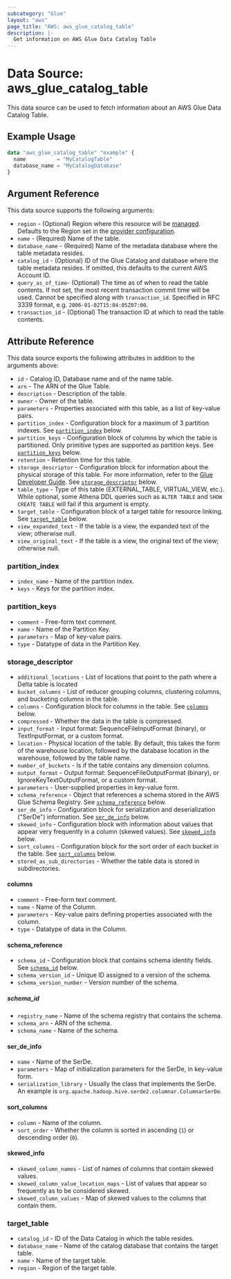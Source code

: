 ```yaml
---
subcategory: "Glue"
layout: "aws"
page_title: "AWS: aws_glue_catalog_table"
description: |-
  Get information on AWS Glue Data Catalog Table
---
```


# Data Source: aws_glue_catalog_table

This data source can be used to fetch information about an AWS Glue Data Catalog Table.

## Example Usage

```terraform
data "aws_glue_catalog_table" "example" {
  name          = "MyCatalogTable"
  database_name = "MyCatalogDatabase"
}
```

## Argument Reference

This data source supports the following arguments:

* `region` - (Optional) Region where this resource will be [managed](https://docs.aws.amazon.com/general/latest/gr/rande.html#regional-endpoints). Defaults to the Region set in the [provider configuration](https://registry.terraform.io/providers/hashicorp/aws/latest/docs#aws-configuration-reference).
* `name` - (Required) Name of the table.
* `database_name` - (Required) Name of the metadata database where the table metadata resides.
* `catalog_id` - (Optional) ID of the Glue Catalog and database where the table metadata resides. If omitted, this defaults to the current AWS Account ID.
* `query_as_of_time`- (Optional) The time as of when to read the table contents. If not set, the most recent transaction commit time will be used. Cannot be specified along with `transaction_id`. Specified in RFC 3339 format, e.g. `2006-01-02T15:04:05Z07:00`.
* `transaction_id` - (Optional) The transaction ID at which to read the table contents.

## Attribute Reference

This data source exports the following attributes in addition to the arguments above:

* `id` - Catalog ID, Database name and of the name table.
* `arn` - The ARN of the Glue Table.
* `description` - Description of the table.
* `owner` - Owner of the table.
* `parameters` - Properties associated with this table, as a list of key-value pairs.
* `partition_index` - Configuration block for a maximum of 3 partition indexes. See [`partition_index`](#partition_index) below.
* `partition_keys` - Configuration block of columns by which the table is partitioned. Only primitive types are supported as partition keys. See [`partition_keys`](#partition_keys) below.
* `retention` - Retention time for this table.
* `storage_descriptor` - Configuration block for information about the physical storage of this table. For more information, refer to the [Glue Developer Guide](https://docs.aws.amazon.com/glue/latest/dg/aws-glue-api-catalog-tables.html#aws-glue-api-catalog-tables-StorageDescriptor). See [`storage_descriptor`](#storage_descriptor) below.
* `table_type` - Type of this table (EXTERNAL_TABLE, VIRTUAL_VIEW, etc.). While optional, some Athena DDL queries such as `ALTER TABLE` and `SHOW CREATE TABLE` will fail if this argument is empty.
* `target_table` - Configuration block of a target table for resource linking. See [`target_table`](#target_table) below.
* `view_expanded_text` - If the table is a view, the expanded text of the view; otherwise null.
* `view_original_text` - If the table is a view, the original text of the view; otherwise null.

### partition_index

* `index_name` - Name of the partition index.
* `keys` - Keys for the partition index.

### partition_keys

* `comment` - Free-form text comment.
* `name` - Name of the Partition Key.
* `parameters` - Map of key-value pairs.
* `type` - Datatype of data in the Partition Key.

### storage_descriptor

* `additional_locations` - List of locations that point to the path where a Delta table is located
* `bucket_columns` - List of reducer grouping columns, clustering columns, and bucketing columns in the table.
* `columns` - Configuration block for columns in the table. See [`columns`](#columns) below.
* `compressed` - Whether the data in the table is compressed.
* `input_format` - Input format: SequenceFileInputFormat (binary), or TextInputFormat, or a custom format.
* `location` - Physical location of the table. By default, this takes the form of the warehouse location, followed by the database location in the warehouse, followed by the table name.
* `number_of_buckets` - Is if the table contains any dimension columns.
* `output_format` - Output format: SequenceFileOutputFormat (binary), or IgnoreKeyTextOutputFormat, or a custom format.
* `parameters` - User-supplied properties in key-value form.
* `schema_reference` - Object that references a schema stored in the AWS Glue Schema Registry. See [`schema_reference`](#schema_reference) below.
* `ser_de_info` - Configuration block for serialization and deserialization ("SerDe") information. See [`ser_de_info`](#ser_de_info) below.
* `skewed_info` - Configuration block with information about values that appear very frequently in a column (skewed values). See [`skewed_info`](#skewed_info) below.
* `sort_columns` - Configuration block for the sort order of each bucket in the table. See [`sort_columns`](#sort_columns) below.
* `stored_as_sub_directories` - Whether the table data is stored in subdirectories.

#### columns

* `comment` - Free-form text comment.
* `name` - Name of the Column.
* `parameters` - Key-value pairs defining properties associated with the column.
* `type` - Datatype of data in the Column.

#### schema_reference

* `schema_id` - Configuration block that contains schema identity fields. See [`schema_id`](#schema_id) below.
* `schema_version_id` - Unique ID assigned to a version of the schema.
* `schema_version_number` - Version number of the schema.

##### schema_id

* `registry_name` - Name of the schema registry that contains the schema.
* `schema_arn` - ARN of the schema.
* `schema_name` - Name of the schema.

#### ser_de_info

* `name` - Name of the SerDe.
* `parameters` - Map of initialization parameters for the SerDe, in key-value form.
* `serialization_library` - Usually the class that implements the SerDe. An example is `org.apache.hadoop.hive.serde2.columnar.ColumnarSerDe`.

#### sort_columns

* `column` - Name of the column.
* `sort_order` - Whether the column is sorted in ascending (`1`) or descending order (`0`).

#### skewed_info

* `skewed_column_names` - List of names of columns that contain skewed values.
* `skewed_column_value_location_maps` - List of values that appear so frequently as to be considered skewed.
* `skewed_column_values` - Map of skewed values to the columns that contain them.

### target_table

* `catalog_id` - ID of the Data Catalog in which the table resides.
* `database_name` - Name of the catalog database that contains the target table.
* `name` - Name of the target table.
* `region` - Region of the target table.
